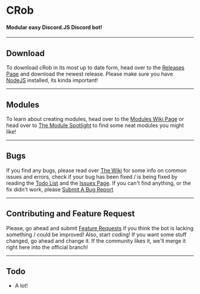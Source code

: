 # CRob
#### Modular easy Discord.JS Discord bot!

***
## Download
To download cRob in its most up to date form, head over to the [Releases Page](https://github.com/tascord/cRob/releases) and download the newest release.
Please make sure you have [NodeJS](https://nodejs.org) installed, its kinda important!

***
## Modules
To learn about creating modules, head over to the [Modules Wiki Page](https://github.com/tascord/wiki/Modules) or head over to [The Module Spotlight](https://github.com/tascord/wiki/Module_Spotlight) to find some neat modules you might like!

***
## Bugs
If you find any bugs, please read over [The Wiki](https://github.com/tascord/wiki/issues_and_errorrs) for some info on common issues and errors, check if your bug has been fixed / is being fixed by reading the [Todo List](https://github.com/tascord/cRob#Todo) and the [Issues Page](https://github.com/tascord/cRob/issues).
If you can't find anything, or the fix didn't work, please [Submit A Bug Report](https://github.com/tascord/CRob/issues/new?labels=bug&template=bug_report.md)

***
## Contributing and Feature Request
Please, go ahead and submit [Feature Requests](https://github.com/tascord/CRob/issues/new?labels=enhancement&template=feature_request.md) if you think the bot is lacking something / could be improved!
Also, start coding! If you want some stuff changed, go ahead and change it. If the community likes it, we'll merge it right here into the official branch!

***
## Todo
 - A lot!
